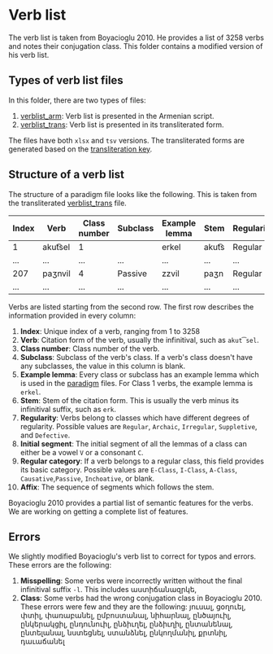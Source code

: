 # Verb list

The verb list is taken from Boyacioglu 2010. He provides a list of 3258 verbs and notes their conjugation class. This folder contains a modified version of his verb list.

## Types of verb list files

In this folder, there are two types of files:

1. [verblist_arm](verblist_tsv/verblist_arm.tsv): Verb list is presented in the Armenian script.
2. [verblist_trans](verblist_tsv/verblist_trans.tsv): Verb list is presented in its transliterated form.

The files have both `xlsx` and `tsv` versions.  The transliterated forms are generated based on  the [transliteration key](../transliteration.md).
## Structure of a verb list

The structure of a paradigm file looks like the following. This is taken from the transliterated [verblist_trans](verblist_tsv/verblist_trans.tsv) file.

|Index|	Verb|	Class number|	Subclass|	Example lemma|	Stem|	Regularity	|Initial segment	|Regular category|	Affix|
|-	|-|	- |	- |	-|	-|	 -|	- |	- |	  -|
|1|	akut͡sel|	1|	 |  erkel|akut͡s|	Regular|	V|		E-Class|	-el|
|...	|...|... |... |...|	...| ...|...  |... |	  ...|	 
|207|	paʒnvil	|4|	Passive|zzvil|	paʒn|	Regular	|C|	Passive|	-vil|
|...	|...|... |... |...|	...| ...|...  |... |	  ...|	 

Verbs are listed starting from the second row. The first row describes the information provided in every column:

1. **Index**: Unique index of a verb, ranging from 1 to 3258
2. **Verb**: Citation form of the verb, usually the infinitival, such as `akut͡sel`.
3. **Class number**: Class number of the verb.
4. **Subclass**: Subclass of the verb's class. If a verb's class doesn't have any subclasses, the value in this column is blank.
4. **Example lemma**: Every class or subclass has an example lemma which is used in the [paradigm](../paradigms) files. For Class 1 verbs, the example lemma is `erkel`.
5. **Stem**: Stem of the citation form. This is usually the verb minus its infinitival suffix, such as `erk`.
6. **Regularity**: Verbs belong to classes which have different degrees of regularity. Possible values are `Regular`, `Archaic`, `Irregular`, `Suppletive`, and `Defective`.
7. **Initial segment**: The initial segment of all the lemmas of a class can either be a vowel `V` or a consonant `C`.
8. **Regular category**: If a verb belongs to a regular class, this field provides its basic category. Possible values are `E-Class`, `I-Class`, `A-Class`, `Causative`,`Passive`,  `Inchoative`, or blank.
9. **Affix**: The sequence of segments which follows the stem.

Boyacioglu 2010 provides a partial list of semantic features for the verbs. We are working on getting a complete list of features.

## Errors
We slightly modified Boyacioglu's verb list to correct for typos and errors. These errors are the following:

1. **Misspelling**: Some verbs were incorrectly written without the final infinitival suffix `-l`. This includes աստիճանազրկե,
2. **Class**: Some verbs had the wrong conjugation class in Boyacioglu 2010. These errors were few and they are the following: յուսալ, ցօղուել, փտիլ, փառաբանել, ըմբոստանալ, նիհարնալ, ընծայուիլ, ընկերակցիլ, ընդունուիլ, ընձիւղել, ընձիւղիլ, ընտանենալ, ընտելանալ, նստեցնել, ստանձնել, ընկողմանիլ, քրտնիլ, դաւաճանել





